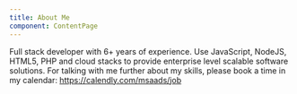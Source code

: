 ```yaml
---
title: About Me
component: ContentPage
---
```


Full stack developer with 6+ years of experience. Use JavaScript, NodeJS, HTML5, PHP and cloud stacks to provide enterprise level scalable software solutions. For talking with me further about my skills, please book a time in my calendar: https://calendly.com/msaads/job
